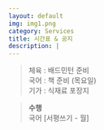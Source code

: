 ```yaml
---
layout: default
img: img1.png
category: Services
title: 시간표 & 공지
description: |
---
```

  
     
  > 체육 : 배드민턴 준비           
  > 국어 : 책 준비 (목요일)        
  > 기가 : 식재료 포장지       
     
  > **수행**      
  > 국어 [서평쓰기 - 월]    
  >       
